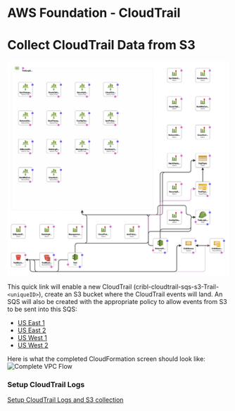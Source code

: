 # AWS Foundation - CloudTrail

# Collect CloudTrail Data from S3
![Architecture](https://github.com/criblio/aws-quickstart-cribl-logstream/blob/main/architecture/cloudtrail_cf_template_design.png)

This quick link will enable a new CloudTrail (cribl-cloudtrail-sqs-s3-Trail-`<uniqueID>`), create an S3 bucket where the CloudTrail events will land. An SQS will also be created with the appropriate policy to allow events from S3 to be sent into this SQS: 
- [US East 1](https://console.aws.amazon.com/cloudformation/home?region=us-east-1#/stacks/quickcreate?templateUrl=https%3A%2F%2Fquickstart-cribl-logstream.s3.amazonaws.com%2Fcftemplates%2Fcloudtrail-s3%252Bsqs.yaml&stackName=cribl-cloudtrail-sqs-s3&param_CloudWatchLogsRetentionInDays=7&param_ExternalTrailBucket=&param_LogFilePrefix=&param_ParentAlertStack=&param_PermissionsBoundary=&param_S3DataEvents=true&param_SQS=cribl-sqs-cloudtrail)
- [US East 2](https://console.aws.amazon.com/cloudformation/home?region=us-east-2#/stacks/quickcreate?templateUrl=https%3A%2F%2Fquickstart-cribl-logstream.s3.amazonaws.com%2Fcftemplates%2Fcloudtrail-s3%252Bsqs.yaml&stackName=cribl-cloudtrail-sqs-s3&param_CloudWatchLogsRetentionInDays=7&param_ExternalTrailBucket=&param_LogFilePrefix=&param_ParentAlertStack=&param_PermissionsBoundary=&param_S3DataEvents=true&param_SQS=cribl-sqs-cloudtrail) 
- [US West 1](https://console.aws.amazon.com/cloudformation/home?region=us-west-1#/stacks/quickcreate?templateUrl=https%3A%2F%2Fquickstart-cribl-logstream.s3.amazonaws.com%2Fcftemplates%2Fcloudtrail-s3%252Bsqs.yaml&stackName=cribl-cloudtrail-sqs-s3&param_CloudWatchLogsRetentionInDays=7&param_ExternalTrailBucket=&param_LogFilePrefix=&param_ParentAlertStack=&param_PermissionsBoundary=&param_S3DataEvents=true&param_SQS=cribl-sqs-cloudtrail)
- [US West 2](https://console.aws.amazon.com/cloudformation/home?region=us-west-2#/stacks/quickcreate?templateUrl=https%3A%2F%2Fquickstart-cribl-logstream.s3.amazonaws.com%2Fcftemplates%2Fcloudtrail-s3%252Bsqs.yaml&stackName=cribl-cloudtrail-sqs-s3&param_CloudWatchLogsRetentionInDays=7&param_ExternalTrailBucket=&param_LogFilePrefix=&param_ParentAlertStack=&param_PermissionsBoundary=&param_S3DataEvents=true&param_SQS=cribl-sqs-cloudtrail)

Here is what the completed CloudFormation screen should look like:
![Complete VPC Flow](/screenshots/s3bucket/vpcflow/cloudtrail-data-collection.png)

### Setup CloudTrail Logs

[Setup CloudTrail Logs and S3 collection](https://github.com/criblio/aws-quickstart-cribl-logstream/blob/main/steps/cloudtrail.md)
